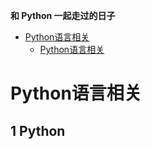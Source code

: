 **和 Python 一起走过的日子**

- [Python语言相关](#Python语言相关)
  - [Python语言相关](#1-Python语言相关)



# Python语言相关
## 1 Python

